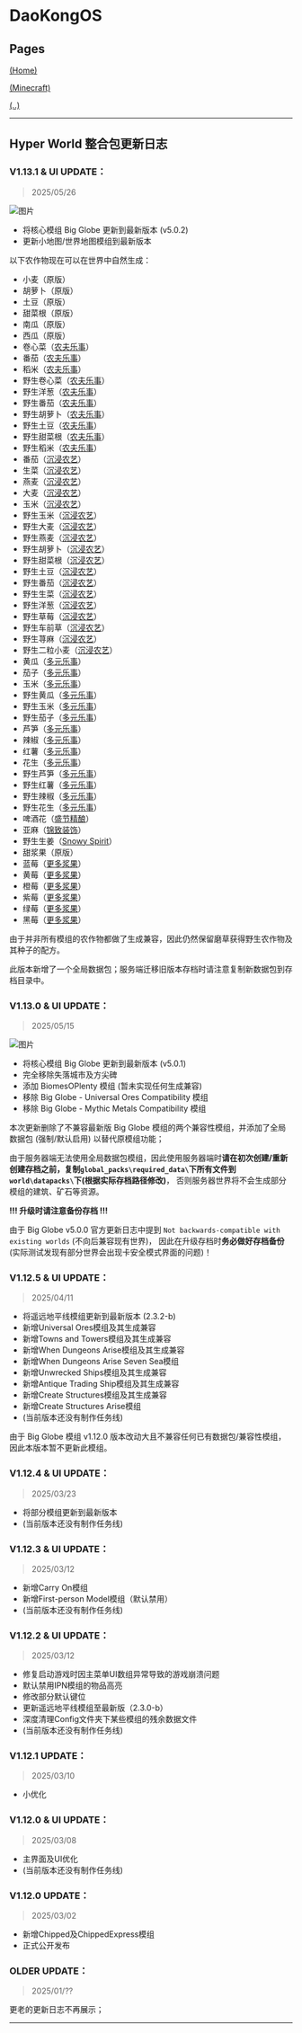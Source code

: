# DaoKongOS

## Pages

[(Home)](/)

[(Minecraft)](/pages/minecraft)

[(..)](./../hyper-world)

---

## Hyper World 整合包更新日志

### **V1.13.1 & UI UPDATE：**
> 2025/05/26

![图片](assets/update/images/IMG002.png)

- 将核心模组 Big Globe 更新到最新版本 (v5.0.2)
- 更新小地图/世界地图模组到最新版本

以下农作物现在可以在世界中自然生成：

- 小麦（原版）
- 胡萝卜（原版）
- 土豆（原版）
- 甜菜根（原版）
- 南瓜（原版）
- 西瓜（原版）
- 卷心菜（[农夫乐事](https://www.mcmod.cn/class/2820.html)）
- 番茄（[农夫乐事](https://www.mcmod.cn/class/2820.html)）
- 稻米（[农夫乐事](https://www.mcmod.cn/class/2820.html)）
- 野生卷心菜（[农夫乐事](https://www.mcmod.cn/class/2820.html)）
- 野生洋葱（[农夫乐事](https://www.mcmod.cn/class/2820.html)）
- 野生番茄（[农夫乐事](https://www.mcmod.cn/class/2820.html)）
- 野生胡萝卜（[农夫乐事](https://www.mcmod.cn/class/2820.html)）
- 野生土豆（[农夫乐事](https://www.mcmod.cn/class/2820.html)）
- 野生甜菜根（[农夫乐事](https://www.mcmod.cn/class/2820.html)）
- 野生稻米（[农夫乐事](https://www.mcmod.cn/class/2820.html)）
- 番茄（[沉浸农艺](https://www.mcmod.cn/class/16100.html)）
- 生菜（[沉浸农艺](https://www.mcmod.cn/class/16100.html)）
- 燕麦（[沉浸农艺](https://www.mcmod.cn/class/16100.html)）
- 大麦（[沉浸农艺](https://www.mcmod.cn/class/16100.html)）
- 玉米（[沉浸农艺](https://www.mcmod.cn/class/16100.html)）
- 野生玉米（[沉浸农艺](https://www.mcmod.cn/class/16100.html)）
- 野生大麦（[沉浸农艺](https://www.mcmod.cn/class/16100.html)）
- 野生燕麦（[沉浸农艺](https://www.mcmod.cn/class/16100.html)）
- 野生胡萝卜（[沉浸农艺](https://www.mcmod.cn/class/16100.html)）
- 野生甜菜根（[沉浸农艺](https://www.mcmod.cn/class/16100.html)）
- 野生土豆（[沉浸农艺](https://www.mcmod.cn/class/16100.html)）
- 野生番茄（[沉浸农艺](https://www.mcmod.cn/class/16100.html)）
- 野生生菜（[沉浸农艺](https://www.mcmod.cn/class/16100.html)）
- 野生洋葱（[沉浸农艺](https://www.mcmod.cn/class/16100.html)）
- 野生草莓（[沉浸农艺](https://www.mcmod.cn/class/16100.html)）
- 野生车前草（[沉浸农艺](https://www.mcmod.cn/class/16100.html)）
- 野生荨麻（[沉浸农艺](https://www.mcmod.cn/class/16100.html)）
- 野生二粒小麦（[沉浸农艺](https://www.mcmod.cn/class/16100.html)）
- 黄瓜（[多元乐事](https://www.mcmod.cn/class/5609.html)）
- 茄子（[多元乐事](https://www.mcmod.cn/class/5609.html)）
- 玉米（[多元乐事](https://www.mcmod.cn/class/5609.html)）
- 野生黄瓜（[多元乐事](https://www.mcmod.cn/class/5609.html)）
- 野生玉米（[多元乐事](https://www.mcmod.cn/class/5609.html)）
- 野生茄子（[多元乐事](https://www.mcmod.cn/class/5609.html)）
- 芦笋（[多元乐事](https://www.mcmod.cn/class/5609.html)）
- 辣椒（[多元乐事](https://www.mcmod.cn/class/5609.html)）
- 红薯（[多元乐事](https://www.mcmod.cn/class/5609.html)）
- 花生（[多元乐事](https://www.mcmod.cn/class/5609.html)）
- 野生芦笋（[多元乐事](https://www.mcmod.cn/class/5609.html)）
- 野生红薯（[多元乐事](https://www.mcmod.cn/class/5609.html)）
- 野生辣椒（[多元乐事](https://www.mcmod.cn/class/5609.html)）
- 野生花生（[多元乐事](https://www.mcmod.cn/class/5609.html)）
- 啤酒花（[盛节精酿](https://www.mcmod.cn/class/13710.html)）
- 亚麻（[锦致装饰](https://www.mcmod.cn/class/3555.html)）
- 野生生姜（[Snowy Spirit](https://www.mcmod.cn/class/7511.html)）
- 甜浆果（原版）
- 蓝莓（[更多浆果](https://www.mcmod.cn/class/2367.html)）
- 黄莓（[更多浆果](https://www.mcmod.cn/class/2367.html)）
- 橙莓（[更多浆果](https://www.mcmod.cn/class/2367.html)）
- 紫莓（[更多浆果](https://www.mcmod.cn/class/2367.html)）
- 绿莓（[更多浆果](https://www.mcmod.cn/class/2367.html)）
- 黑莓（[更多浆果](https://www.mcmod.cn/class/2367.html)）

由于并非所有模组的农作物都做了生成兼容，因此仍然保留磨草获得野生农作物及其种子的配方。

此版本新增了一个全局数据包；服务端迁移旧版本存档时请注意复制新数据包到存档目录中。

### **V1.13.0 & UI UPDATE：**
> 2025/05/15

![图片](assets/update/images/IMG001.png)

- 将核心模组 Big Globe 更新到最新版本 (v5.0.1)
- 完全移除失落城市及方尖碑
- 添加 BiomesOPlenty 模组 (暂未实现任何生成兼容)
- 移除 Big Globe - Universal Ores Compatibility 模组
- 移除 Big Globe - Mythic Metals Compatibility 模组

本次更新删除了不兼容最新版 Big Globe 模组的两个兼容性模组，并添加了全局数据包 (强制/默认启用) 以替代原模组功能；

由于服务器端无法使用全局数据包模组，因此使用服务器端时**请在初次创建/重新创建存档之前，复制`global_packs\required_data\`下所有文件到`world\datapacks\`下(根据实际存档路径修改)**，
否则服务器世界将不会生成部分模组的建筑、矿石等资源。

**!!! 升级时请注意备份存档 !!!**

由于 Big Globe v5.0.0 官方更新日志中提到 `Not backwards-compatible with existing worlds` (不向后兼容现有世界)，
因此在升级存档时**务必做好存档备份** (实际测试发现有部分世界会出现卡安全模式界面的问题)！


### **V1.12.5 & UI UPDATE：**
> 2025/04/11

- 将遥远地平线模组更新到最新版本 (2.3.2-b)
- 新增Universal Ores模组及其生成兼容
- 新增Towns and Towers模组及其生成兼容
- 新增When Dungeons Arise模组及其生成兼容
- 新增When Dungeons Arise Seven Sea模组
- 新增Unwrecked Ships模组及其生成兼容
- 新增Antique Trading Ship模组及其生成兼容
- 新增Create Structures模组及其生成兼容
- 新增Create Structures Arise模组
- (当前版本还没有制作任务线)

由于 Big Globe 模组 v1.12.0 版本改动大且不兼容任何已有数据包/兼容性模组，因此本版本暂不更新此模组。

### **V1.12.4 & UI UPDATE：**
> 2025/03/23

- 将部分模组更新到最新版本
- (当前版本还没有制作任务线)

### **V1.12.3 & UI UPDATE：**
> 2025/03/12

- 新增Carry On模组
- 新增First-person Model模组（默认禁用）
- (当前版本还没有制作任务线)

### **V1.12.2 & UI UPDATE：**
> 2025/03/12

- 修复启动游戏时因主菜单UI数组异常导致的游戏崩溃问题
- 默认禁用IPN模组的物品高亮
- 修改部分默认键位
- 更新遥远地平线模组至最新版（2.3.0-b）
- 深度清理Config文件夹下某些模组的残余数据文件
- (当前版本还没有制作任务线)

### **V1.12.1 UPDATE：**
> 2025/03/10

- 小优化

### **V1.12.0 & UI UPDATE：**
> 2025/03/08

- 主界面及UI优化
- (当前版本还没有制作任务线)

### **V1.12.0 UPDATE：**
> 2025/03/02

- 新增Chipped及ChippedExpress模组
- 正式公开发布


### **OLDER UPDATE：**
> 2025/01/??

更老的更新日志不再展示；

---

<script src="https://giscus.app/client.js"
        data-repo="YELANDAOKONG/DaoKongOS"
        data-repo-id="R_kgDOOCWX7g"
        data-category="Announcements"
        data-category-id="DIC_kwDOOCWX7s4CngzH"
        data-mapping="pathname"
        data-strict="0"
        data-reactions-enabled="1"
        data-emit-metadata="0"
        data-input-position="top"
        data-theme="preferred_color_scheme"
        data-lang="zh-CN"
        crossorigin="anonymous"
        async>
</script>

<script>
    var _hmt = _hmt || [];
    (function() {
        var hm = document.createElement("script");
        hm.src = "https://hm.baidu.com/hm.js?e467154e934c2dc14879fbb2df219013";
        var s = document.getElementsByTagName("script")[0];
        s.parentNode.insertBefore(hm, s);
    })();
</script>
